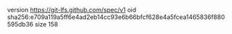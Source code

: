 version https://git-lfs.github.com/spec/v1
oid sha256:e709a119a5ff6e4ad2eb14cc93e6b66bfcf628e4a5fcea1465836f880595db36
size 158
